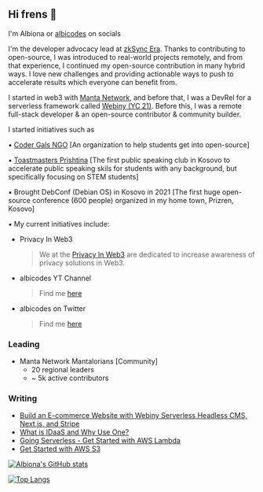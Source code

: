 ## Hi frens 👾

I'm Albiona or [albicodes](https://twitter.com/albicodes) on socials

I'm the developer advocacy lead at [zkSync Era](https://zksync.io/). Thanks to contributing to open-source, I was introduced to real-world projects remotely, and from that experience, I continued my open-source contribution in many hybrid ways. I love new challenges and providing actionable ways to push to accelerate results which everyone can benefit from.

I started in web3 with [Manta Network](https://manta.network/), and before that, I was a DevRel for a serverless framework called [Webiny (YC 21)](https://www.webiny.com/). Before this, I was a remote full-stack developer & an open-source contributor & community builder. 

I started initiatives such as

▪️ [Coder Gals NGO](https://www.instagram.com/codergalsks/) [An organization to help students get into open-source]

▪️ [Toastmasters Prishtina](https://www.facebook.com/PrishtinaToastmastersClub) [The first public speaking club in Kosovo to accelerate public speaking skils for students with any background, but specifically focusing on STEM students]


▪️ Brought DebConf (Debian OS) in Kosovo in 2021 [The first huge open-source conference (600 people) organized in my home town, Prizren, Kosovo] 


▪️ My current initiatives include:

* Privacy In Web3
  > We at the [Privacy In Web3](https://twitter.com/privacyinweb3) are dedicated to increase awareness of privacy solutions in Web3. 

* albicodes YT Channel
  > Find me [here](https://www.youtube.com/channel/UC7RXNSeKmHvGtBlZkO6t1rg)

* albicodes on Twitter
  > Find me [here](https://twitter.com/albicodes)

### Leading
- Manta Network Mantalorians [Community]
  - 20 regional leaders
  - ~ 5k active contributors


### Writing
- [Build an E-commerce Website with Webiny Serverless Headless CMS, Next.js, and Stripe](https://www.webiny.com/blog/tutorial-e-commerce-nextjs-stripe)
- [What is IDaaS and Why Use One?](https://www.webiny.com/blog/get-started-with-aws-s3)
- [Going Serverless - Get Started with AWS Lambda](https://www.webiny.com/blog/going-serverless-get-started-with-aws-lambda)
- [Get Started with AWS S3](https://www.webiny.com/blog/get-started-with-aws-s3)


[![Albiona's GitHub stats](https://github-readme-stats.vercel.app/api?username=albionahoti)](https://github.com/albionahoti/github-readme-stats)

[![Top Langs](https://github-readme-stats.vercel.app/api/top-langs/?username=albionahoti&layout=compact)](https://github.com/anuraghazra/github-readme-stats)
